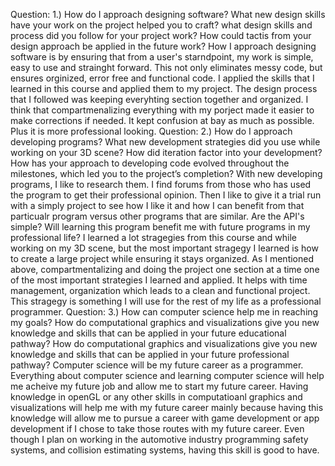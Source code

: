 Question: 1.) How do I approach designing software? What new design skills have your work on the project helped you to craft? what design skills and process did you follow for your project work? How could tactis from your design approach be applied in the future work? How I approach designing software is by ensuring that from a user's starndpoint, my work is simple, easy to use and strainght forward. This not only eliminates messy code, but ensures orginized, error free and functional code. I applied the skills that I learned in this course and applied them to my project. The design process that I followed was keeping everyhting section together and organized. I think that compartmenalizing everything with my porject made it easier to make corrections if needed. It kept confusion at bay as much as possible. Plus it is more professional looking. 
Question: 2.) How do I approach developing programs? What new development strategies did you use while working on your 3D scene? How did iteration factor into your development? How has your approach to developing code evolved throughout the milestones, which led you to the project’s completion? With new developing programs, I like to research them. I find forums from those who has used the program to get their professional opinion. Then I like to give it a trial run with a simply project to see how I like it and how I can benefit from that particualr program versus other programs that are similar. Are the API's simple? Will learning this program benefit me with future programs in my professional life? I learned a lot stragegies from this course and while working on my 3D scene, but the most important stragegy I learned is how to create a large project while ensuring it stays organized. As I mentioned above, compartmentalizing and doing the project one section at a time one of the most important strategies I learned and applied. It helps with time management, organization which leads to a clean and functional project. This stragegy is something I will use for the rest of my life as a professional programmer. 
Question: 3.) How can computer science help me in reaching my goals? How do computational graphics and visualizations give you new knowledge and skills that can be applied in your future educational pathway? How do computational graphics and visualizations give you new knowledge and skills that can be applied in your future professional pathway? Computer science will be my future career as a programmer. Everything about computer science and learning computer science will help me acheive my future job and allow me to start my future career. Having knowledge in openGL or any other skills in computatioanl graphics and visualizations will help me with my future career mainly because having this knowledge will allow me to pursue a career with game development or app development if I chose to take those routes with my future career. Even though I plan on working in the automotive industry programming safety systems, and collision estimating systems, having this skill is good to have. 
